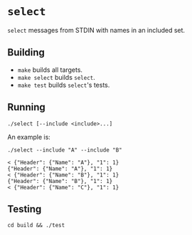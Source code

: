# `select`

`select` messages from STDIN with names in an included set.

## Building

* `make` builds all targets.
* `make select` builds `select`.
* `make test` builds `select`'s tests.

## Running

```
./select [--include <include>...]
```

An example is:

```
./select --include "A" --include "B"

< {"Header": {"Name": "A"}, "1": 1}
{"Header": {"Name": "A"}, "1": 1}
< {"Header": {"Name": "B"}, "1": 1}
{"Header": {"Name": "B"}, "1": 1}
< {"Header": {"Name": "C"}, "1": 1}
```

## Testing

```
cd build && ./test
```

